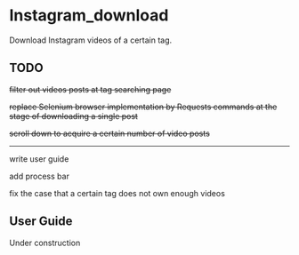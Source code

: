 # Instagram_download
Download Instagram videos of a certain tag.

## TODO

~~filter out videos posts at tag searching page~~

~~replace Selenium browser implementation by Requests commands at the stage of downloading a single post~~

~~scroll down to acquire a certain number of video posts~~

---

write user guide

add process bar

fix the case that a certain tag does not own enough videos 

## User Guide

Under construction